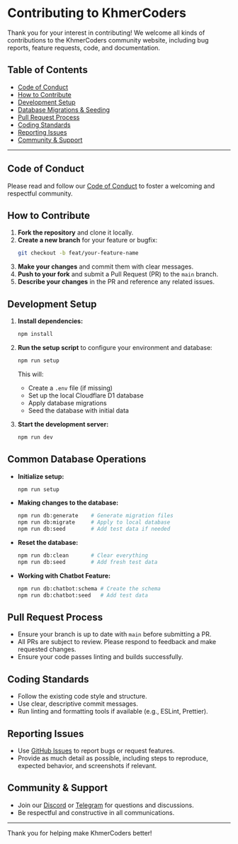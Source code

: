 # Contributing to KhmerCoders

Thank you for your interest in contributing! We welcome all kinds of contributions to the KhmerCoders community website, including bug reports, feature requests, code, and documentation.

## Table of Contents

- [Code of Conduct](#code-of-conduct)
- [How to Contribute](#how-to-contribute)
- [Development Setup](#development-setup)
- [Database Migrations & Seeding](#database-migrations--seeding)
- [Pull Request Process](#pull-request-process)
- [Coding Standards](#coding-standards)
- [Reporting Issues](#reporting-issues)
- [Community & Support](#community--support)

---

## Code of Conduct

Please read and follow our [Code of Conduct](CODE_OF_CONDUCT.md) to foster a welcoming and respectful community.

## How to Contribute

1. **Fork the repository** and clone it locally.
2. **Create a new branch** for your feature or bugfix:
   ```bash
   git checkout -b feat/your-feature-name
   ```
3. **Make your changes** and commit them with clear messages.
4. **Push to your fork** and submit a Pull Request (PR) to the `main` branch.
5. **Describe your changes** in the PR and reference any related issues.

## Development Setup

1. **Install dependencies:**
   ```bash
   npm install
   ```
2. **Run the setup script** to configure your environment and database:
   ```bash
   npm run setup
   ```
   This will:
   - Create a `.env` file (if missing)
   - Set up the local Cloudflare D1 database
   - Apply database migrations
   - Seed the database with initial data

3. **Start the development server:**
   ```bash
   npm run dev
   ```

## Common Database Operations

- **Initialize setup:**
  ```bash
  npm run setup
  ```

- **Making changes to the database:**
  ```bash
  npm run db:generate    # Generate migration files
  npm run db:migrate     # Apply to local database
  npm run db:seed        # Add test data if needed
  ```

- **Reset the database:**
  ```bash
  npm run db:clean       # Clear everything
  npm run db:seed        # Add fresh test data
  ```

- **Working with Chatbot Feature:**
  ```bash
  npm run db:chatbot:schema # Create the schema
  npm run db:chatbot:seed   # Add test data
  ```

## Pull Request Process

- Ensure your branch is up to date with `main` before submitting a PR.
- All PRs are subject to review. Please respond to feedback and make requested changes.
- Ensure your code passes linting and builds successfully.

## Coding Standards

- Follow the existing code style and structure.
- Use clear, descriptive commit messages.
- Run linting and formatting tools if available (e.g., ESLint, Prettier).

## Reporting Issues

- Use [GitHub Issues](https://github.com/KhmerCoders/khmercoders-web/issues) to report bugs or request features.
- Provide as much detail as possible, including steps to reproduce, expected behavior, and screenshots if relevant.

## Community & Support

- Join our [Discord](link-to-discord) or [Telegram](link-to-telegram) for questions and discussions.
- Be respectful and constructive in all communications.

---

Thank you for helping make KhmerCoders better! 